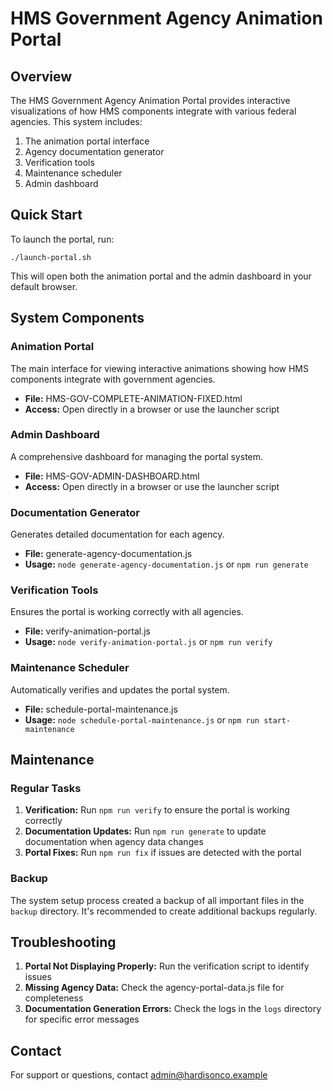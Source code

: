 # HMS Government Agency Animation Portal

## Overview

The HMS Government Agency Animation Portal provides interactive visualizations of how HMS components integrate with various federal agencies. This system includes:

1. The animation portal interface
2. Agency documentation generator
3. Verification tools
4. Maintenance scheduler
5. Admin dashboard

## Quick Start

To launch the portal, run:

```
./launch-portal.sh
```

This will open both the animation portal and the admin dashboard in your default browser.

## System Components

### Animation Portal

The main interface for viewing interactive animations showing how HMS components integrate with government agencies.

- **File:** HMS-GOV-COMPLETE-ANIMATION-FIXED.html
- **Access:** Open directly in a browser or use the launcher script

### Admin Dashboard

A comprehensive dashboard for managing the portal system.

- **File:** HMS-GOV-ADMIN-DASHBOARD.html
- **Access:** Open directly in a browser or use the launcher script

### Documentation Generator

Generates detailed documentation for each agency.

- **File:** generate-agency-documentation.js
- **Usage:** `node generate-agency-documentation.js` or `npm run generate`

### Verification Tools

Ensures the portal is working correctly with all agencies.

- **File:** verify-animation-portal.js
- **Usage:** `node verify-animation-portal.js` or `npm run verify`

### Maintenance Scheduler

Automatically verifies and updates the portal system.

- **File:** schedule-portal-maintenance.js
- **Usage:** `node schedule-portal-maintenance.js` or `npm run start-maintenance`

## Maintenance

### Regular Tasks

1. **Verification:** Run `npm run verify` to ensure the portal is working correctly
2. **Documentation Updates:** Run `npm run generate` to update documentation when agency data changes
3. **Portal Fixes:** Run `npm run fix` if issues are detected with the portal

### Backup

The system setup process created a backup of all important files in the `backup` directory. It's recommended to create additional backups regularly.

## Troubleshooting

1. **Portal Not Displaying Properly:** Run the verification script to identify issues
2. **Missing Agency Data:** Check the agency-portal-data.js file for completeness
3. **Documentation Generation Errors:** Check the logs in the `logs` directory for specific error messages

## Contact

For support or questions, contact admin@hardisonco.example
